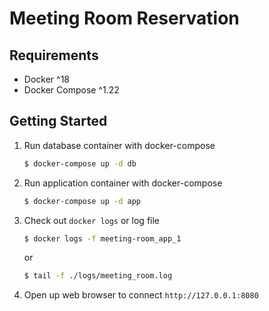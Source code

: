 # Meeting Room Reservation

## Requirements

   * Docker ^18
   * Docker Compose ^1.22
   
## Getting Started

   1. Run database container with docker-compose
      ```bash
      $ docker-compose up -d db
      ```
   1. Run application container with docker-compose
      ```bash
      $ docker-compose up -d app
      ```
   1. Check out `docker logs` or log file
      ```bash
      $ docker logs -f meeting-room_app_1
      ```
      or
      ```bash
      $ tail -f ./logs/meeting_room.log
      ```
   1. Open up web browser to connect `http://127.0.0.1:8080`
